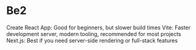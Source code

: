 # Be2
Create React App: Good for beginners, but slower build times
Vite: Faster development server, modern tooling, recommended for most projects
Next.js: Best if you need server-side rendering or full-stack features